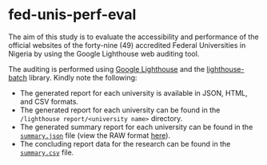 # fed-unis-perf-eval

The aim of this study is to evaluate the accessibility and performance of the official websites of the forty-nine (49) accredited Federal Universities in Nigeria by using the Google Lighthouse web auditing tool.

The auditing is performed using [Google Lighthouse](https://developers.google.com/web/tools/lighthouse) and the [lighthouse-batch](https://github.com/mikestead/lighthouse-batch) library. Kindly note the following:

- The generated report for each university is available in JSON, HTML, and CSV formats.
- The generated report for each university can be found in the `/lighthouse report/<university name>` directory.
- The generated summary report for each university can be found in the [`summary.json`](./summary.json) file (view the RAW format [here](https://raw.githubusercontent.com/BolajiAyodeji/fed-unis-perf-eval/main/summary.json)).
- The concluding report data for the research can be found in the [`summary.csv`](./summary.csv) file.
